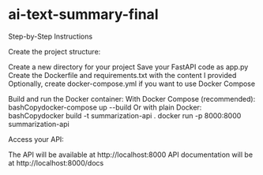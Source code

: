 # ai-text-summary-final

Step-by-Step Instructions

Create the project structure:

Create a new directory for your project
Save your FastAPI code as app.py
Create the Dockerfile and requirements.txt with the content I provided
Optionally, create docker-compose.yml if you want to use Docker Compose


Build and run the Docker container:
With Docker Compose (recommended):
bashCopydocker-compose up --build
Or with plain Docker:
bashCopydocker build -t summarization-api .
docker run -p 8000:8000 summarization-api

Access your API:

The API will be available at http://localhost:8000
API documentation will be at http://localhost:8000/docs
